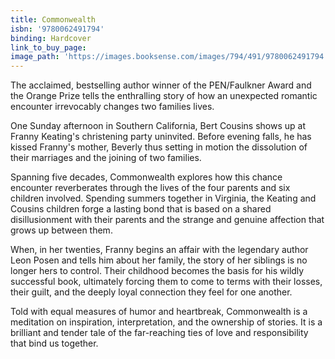 ```yaml
---
title: Commonwealth
isbn: '9780062491794'
binding: Hardcover
link_to_buy_page:
image_path: 'https://images.booksense.com/images/794/491/9780062491794.jpg'
---
```



The acclaimed, bestselling author winner of the PEN/Faulkner Award and the Orange Prize tells the enthralling story of how an unexpected romantic encounter irrevocably changes two families lives.

One Sunday afternoon in Southern California, Bert Cousins shows up at Franny Keating's christening party uninvited. Before evening falls, he has kissed Franny's mother, Beverly thus setting in motion the dissolution of their marriages and the joining of two families.

Spanning five decades, Commonwealth explores how this chance encounter reverberates through the lives of the four parents and six children involved. Spending summers together in Virginia, the Keating and Cousins children forge a lasting bond that is based on a shared disillusionment with their parents and the strange and genuine affection that grows up between them.

When, in her twenties, Franny begins an affair with the legendary author Leon Posen and tells him about her family, the story of her siblings is no longer hers to control. Their childhood becomes the basis for his wildly successful book, ultimately forcing them to come to terms with their losses, their guilt, and the deeply loyal connection they feel for one another.

Told with equal measures of humor and heartbreak, Commonwealth is a meditation on inspiration, interpretation, and the ownership of stories. It is a brilliant and tender tale of the far-reaching ties of love and responsibility that bind us together.